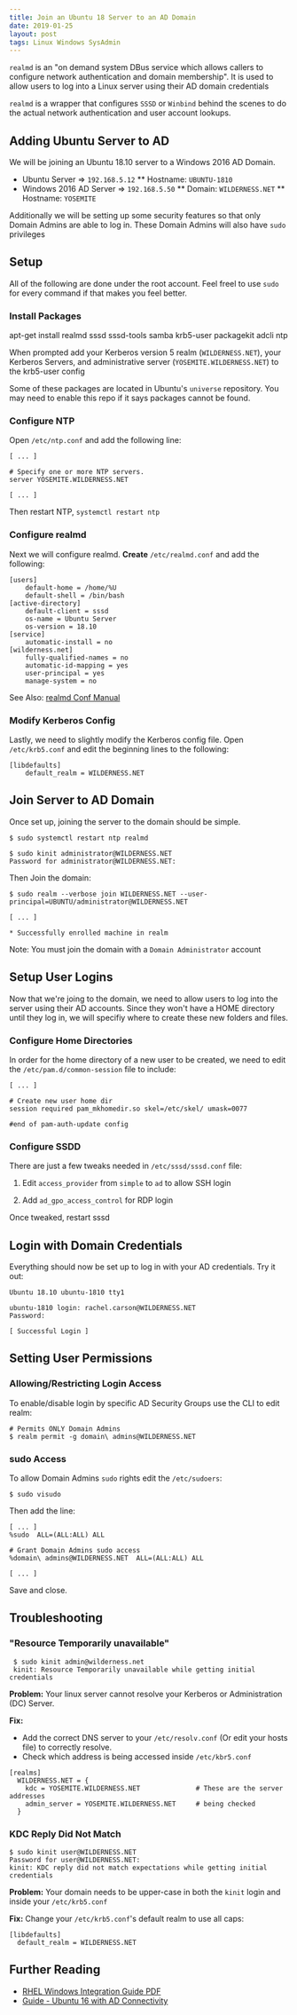 ```yaml
---
title: Join an Ubuntu 18 Server to an AD Domain
date: 2019-01-25
layout: post
tags: Linux Windows SysAdmin
---
```


`realmd` is an "on demand system DBus service which allows callers to configure network authentication and domain membership".  It is used to allow users to log into a Linux server using their AD domain credentials

`realmd` is a wrapper that configures `SSSD` or `Winbind` behind the scenes to do the actual network authentication and user account lookups.


## Adding Ubuntu Server to AD

We will be joining an Ubuntu 18.10 server to a Windows 2016 AD Domain.

* Ubuntu Server => `192.168.5.12`
** Hostname: `UBUNTU-1810`
* Windows 2016 AD Server => `192.168.5.50`
** Domain: `WILDERNESS.NET`
** Hostname: `YOSEMITE`

Additionally we will be setting up some security features so that only Domain Admins are able to log in. These Domain Admins will also have `sudo` privileges 

## Setup

All of the following are done under the root account. Feel freel to use `sudo` for every command if that makes you feel better.

### Install Packages

 apt-get install realmd sssd sssd-tools samba krb5-user packagekit adcli ntp

When prompted add your Kerberos version 5 realm (`WILDERNESS.NET`), your Kerberos Servers, and administrative server (`YOSEMITE.WILDERNESS.NET`) to the krb5-user config

Some of these packages are located in Ubuntu's `universe` repository. You may need to enable this repo if it says packages cannot be found.

### Configure NTP

Open `/etc/ntp.conf` and add the following line:

```
[ ... ]

# Specify one or more NTP servers.
server YOSEMITE.WILDERNESS.NET

[ ... ]
```

Then restart NTP, `systemctl restart ntp`

### Configure realmd

Next we will configure realmd. __Create__ `/etc/realmd.conf` and add the following:

```
[users]
    default-home = /home/%U
    default-shell = /bin/bash
[active-directory]
    default-client = sssd
    os-name = Ubuntu Server
    os-version = 18.10
[service]
    automatic-install = no
[wilderness.net]
    fully-qualified-names = no
    automatic-id-mapping = yes
    user-principal = yes
    manage-system = no
```

See Also: [realmd Conf Manual](https://freedesktop.org/software/realmd/docs/realmd-conf.html)

### Modify Kerberos Config

Lastly, we need to slightly modify the Kerberos config file. Open `/etc/krb5.conf` and edit the beginning lines to the following:

```
[libdefaults]
    default_realm = WILDERNESS.NET
```

## Join Server to AD Domain

Once set up, joining the server to the domain should be simple.

```
$ sudo systemctl restart ntp realmd

$ sudo kinit administrator@WILDERNESS.NET
Password for administrator@WILDERNESS.NET:
```

Then Join the domain:

```
$ sudo realm --verbose join WILDERNESS.NET --user-principal=UBUNTU/administrator@WILDERNESS.NET

[ ... ]

* Successfully enrolled machine in realm
```

Note: You must join the domain with a `Domain Administrator` account


## Setup User Logins

Now that we're joing to the domain, we need to allow users to log into the server using their AD accounts. Since they won't have a HOME directory until they log in, we will specifiy where to create these new folders and files.

### Configure Home Directories

In order for the home directory of a new user to be created, we need to edit the `/etc/pam.d/common-session` file to include:

```
[ ... ]

# Create new user home dir
session required pam_mkhomedir.so skel=/etc/skel/ umask=0077

#end of pam-auth-update config
```

### Configure SSDD

There are just a few tweaks needed in `/etc/sssd/sssd.conf` file:

1. Edit `access_provider` from `simple` to `ad` to allow SSH login

2. Add `ad_gpo_access_control` for RDP login

Once tweaked, restart sssd


## Login with Domain Credentials

Everything should now be set up to log in with your AD credentials. Try it out:

```
Ubuntu 18.10 ubuntu-1810 tty1

ubuntu-1810 login: rachel.carson@WILDERNESS.NET
Password:

[ Successful Login ]
```


## Setting User Permissions

### Allowing/Restricting Login Access

To enable/disable login by specific AD Security Groups use the CLI to edit realm:

```
# Permits ONLY Domain Admins
$ realm permit -g domain\ admins@WILDERNESS.NET
```

### sudo Access

To allow Domain Admins `sudo` rights edit the `/etc/sudoers`:

```
$ sudo visudo
```

Then add the line:

```
[ ... ]
%sudo  ALL=(ALL:ALL) ALL

# Grant Domain Admins sudo access
%domain\ admins@WILDERNESS.NET  ALL=(ALL:ALL) ALL

[ ... ]
```

Save and close.

## Troubleshooting

### "Resource Temporarily unavailable"

```
 $ sudo kinit admin@wilderness.net
 kinit: Resource Temporarily unavailable while getting initial credentials
```

__Problem:__ Your linux server cannot resolve your Kerberos or Administration (DC) Server.

__Fix:__
* Add the correct DNS server to your `/etc/resolv.conf` (Or edit your hosts file) to correctly resolve.
* Check which address is being accessed inside `/etc/kbr5.conf`

```
[realms]
  WILDERNESS.NET = {
    kdc = YOSEMITE.WILDERNESS.NET              # These are the server addresses
    admin_server = YOSEMITE.WILDERNESS.NET     # being checked
  }
```

### KDC Reply Did Not Match

```
$ sudo kinit user@WILDERNESS.NET
Password for user@WILDERNESS.NET: 
kinit: KDC reply did not match expectations while getting initial credentials
```

__Problem:__ Your domain needs to be upper-case in both the `kinit` login and inside your `/etc/krb5.conf`

__Fix:__ Change your `/etc/krb5.conf`'s default realm to use all caps:

```
[libdefaults]
  default_realm = WILDERNESS.NET 
```

## Further Reading

* [RHEL Windows Integration Guide PDF](https://access.redhat.com/documentation/en-US/Red_Hat_Enterprise_Linux/7/pdf/Windows_Integration_Guide/Red_Hat_Enterprise_Linux-7-Windows_Integration_Guide-en-US.pdf)
* [Guide - Ubuntu 16 with AD Connectivity](http://ricktbaker.com/2017/11/08/ubuntu-16-with-active-directory-connectivity/)
